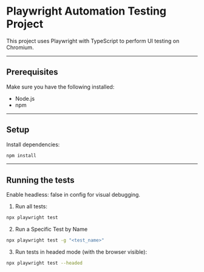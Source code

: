 # Playwright Automation Testing Project
This project uses Playwright with TypeScript to perform UI testing on Chromium. 

---
## Prerequisites
Make sure you have the following installed:

- Node.js
- npm

---
## Setup
Install dependencies:

```bash
npm install
```
---
## Running the tests
Enable headless: false in config for visual debugging.

1. Run all tests:

```bash
npx playwright test
```

2. Run a Specific Test by Name

```bash
npx playwright test -g "<test_name>"
```

3. Run tests in headed mode (with the browser visible):

```bash
npx playwright test --headed
```
